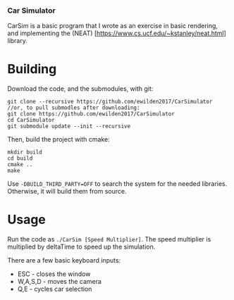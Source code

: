 ### Car Simulator

CarSim is a basic program that I wrote as an exercise in basic rendering, and implementing the (NEAT) [https://www.cs.ucf.edu/~kstanley/neat.html] library.

# Building
Download the code, and the submodules, with git:

    git clone --recursive https://github.com/ewilden2017/CarSimulator
    //or, to pull submodles after downloading:
    git clone https://github.com/ewilden2017/CarSimulator
    cd CarSimulator
    git submodule update --init --recursive

Then, build the project with cmake:

    mkdir build
    cd build
    cmake ..
    make

Use `-DBUILD_THIRD_PARTY=OFF` to search the system for the needed libraries. Otherwise, it will build them from source.

# Usage
Run the code as `./CarSim [Speed Multiplier]`. The speed multiplier is multiplied by deltaTime to speed up the simulation.

There are a few basic keyboard inputs:
* ESC - closes the window
* W,A,S,D - moves the camera
* Q,E - cycles car selection

